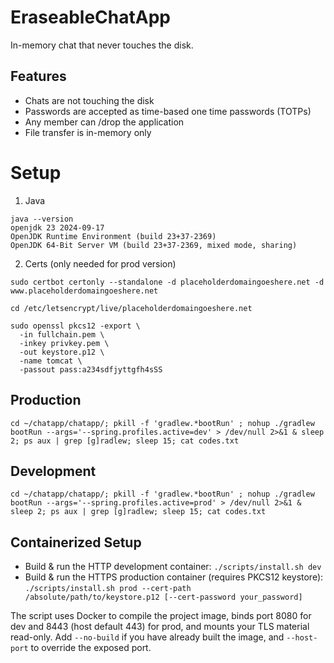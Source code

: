 # EraseableChatApp
In-memory chat that never touches the disk.
## Features
- Chats are not touching the disk
- Passwords are accepted as time-based one time passwords (TOTPs)
- Any member can /drop the application
- File transfer is in-memory only

# Setup
1. Java
```
java --version
openjdk 23 2024-09-17
OpenJDK Runtime Environment (build 23+37-2369)
OpenJDK 64-Bit Server VM (build 23+37-2369, mixed mode, sharing)
```
2. Certs (only needed for prod version)

```
sudo certbot certonly --standalone -d placeholderdomaingoeshere.net -d www.placeholderdomaingoeshere.net

cd /etc/letsencrypt/live/placeholderdomaingoeshere.net

sudo openssl pkcs12 -export \
  -in fullchain.pem \
  -inkey privkey.pem \
  -out keystore.p12 \
  -name tomcat \
  -passout pass:a234sdfjyttgfh4sSS

```

## Production
```
cd ~/chatapp/chatapp/; pkill -f 'gradlew.*bootRun' ; nohup ./gradlew bootRun --args='--spring.profiles.active=dev' > /dev/null 2>&1 & sleep 2; ps aux | grep [g]radlew; sleep 15; cat codes.txt
```

## Development
```
cd ~/chatapp/chatapp/; pkill -f 'gradlew.*bootRun' ; nohup ./gradlew bootRun --args='--spring.profiles.active=prod' > /dev/null 2>&1 & sleep 2; ps aux | grep [g]radlew; sleep 15; cat codes.txt
```

## Containerized Setup
- Build & run the HTTP development container: `./scripts/install.sh dev`
- Build & run the HTTPS production container (requires PKCS12 keystore): `./scripts/install.sh prod --cert-path /absolute/path/to/keystore.p12 [--cert-password your_password]`

The script uses Docker to compile the project image, binds port 8080 for dev and 8443 (host default 443) for prod, and mounts your TLS material read-only. Add `--no-build` if you have already built the image, and `--host-port` to override the exposed port.
